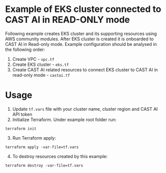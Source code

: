 # Example of EKS cluster connected to CAST AI in READ-ONLY mode
Following example creates EKS cluster and its supporting resources using AWS community modules.
After EKS cluster is created it is onboarded to CAST AI in Read-only mode. 
Example configuration should be analysed in the following order:
1. Create VPC - `vpc.tf`
2. Create EKS cluster - `eks.tf`
3. Create CAST AI related resources to connect EKS cluster to CAST AI in read-only mode - `castai.tf`

# Usage
1. Update `tf.vars` file with your cluster name, cluster region and CAST AI API token
2. Initialize Terraform. Under example root folder run:
```
terraform init
```
3. Run Terraform apply:
```
terraform apply -var-file=tf.vars 
```
4. To destroy resources created by this example:
```
terraform destroy -var-file=tf.vars 
```
